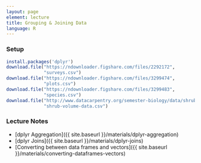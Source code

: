 ```yaml
---
layout: page
element: lecture
title: Grouping & Joining Data
language: R
---
```


### Setup

```r
install.packages('dplyr')
download.file("https://ndownloader.figshare.com/files/2292172",
              "surveys.csv")
download.file("https://ndownloader.figshare.com/files/3299474",
              "plots.csv")
download.file("https://ndownloader.figshare.com/files/3299483",
              "species.csv")
download.file("http://www.datacarpentry.org/semester-biology/data/shrub-volume-data.csv",
              "shrub-volume-data.csv")
```

### Lecture Notes

* [dplyr Aggregation]({{ site.baseurl }}/materials/dplyr-aggregation)
* [dplyr Joins]({{ site.baseurl }}/materials/dplyr-joins)
* [Converting between data frames and vectors]({{ site.baseurl }}/materials/converting-dataframes-vectors)
